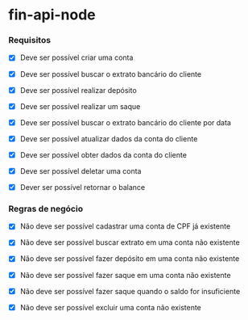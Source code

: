 # fin-api-node

### Requisitos
 
- [x] Deve ser possível criar uma conta
- [x] Deve ser possível buscar o extrato bancário do cliente
- [x] Deve ser possível realizar depósito
- [x] Deve ser possível realizar um saque
- [x] Deve ser possível buscar o extrato bancário do cliente por data
- [x] Deve ser possível atualizar dados da conta do cliente
- [x] Deve ser possível obter dados da conta do cliente
- [x] Deve ser possível deletar uma conta
- [x] Dever ser possível retornar o balance
 
 
### Regras de negócio
 
- [x] Não deve ser possível cadastrar uma conta de CPF já existente
- [x] Não deve ser possível buscar extrato em uma conta não existente
- [x] Não deve ser possível fazer depósito em uma conta não existente
- [x] Não deve ser possível fazer saque em uma conta não existente
- [x] Não deve ser possível fazer saque quando o saldo for insuficiente
- [x] Não deve ser possível  excluir uma conta não existente


